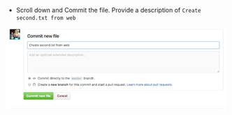 
* Scroll down and Commit the file.  Provide a description of `Create second.txt from web`

![](images/github-create-file3.jpg)

